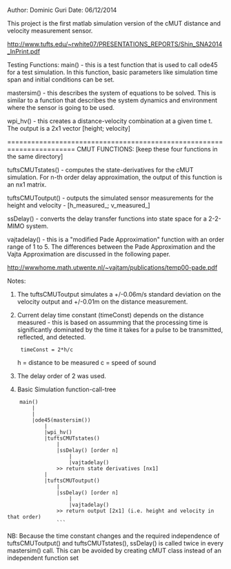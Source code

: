 Author: Dominic Guri
Date: 06/12/2014

This project is the first matlab simulation version of the cMUT distance and velocity measurement sensor. 

http://www.tufts.edu/~rwhite07/PRESENTATIONS_REPORTS/Shin_SNA2014_InPrint.pdf

Testing Functions:
main() - this is a test function that is used to call ode45 for a test simulation. In this function, basic parameters like simulation time span and initial conditions can be set. 

mastersim() - this describes the system of equations to be solved. This is similar to a function that describes the system dynamics and environment where the sensor is going to be used.

wpi_hv() - this creates a distance-velocity combination at a given time t. The output is a 2x1 vector [height; velocity]

=======================================================================
CMUT FUNCTIONS: [keep these four functions in the same directory]

tuftsCMUTstates() - computes the state-derivatives for the cMUT simulation. For n-th order delay approximation, the output of this function is an nx1 matrix. 

tuftsCMUToutput() - outputs the simulated sensor measurements for the height and velocity - [h_measured_; v_measured_]

ssDelay() - converts the delay transfer functions into state space for a 2-2-MIMO system.

vajtadelay() - this is a "modified Pade Approximation" function with an order range of 1 to 5. The differences between the Pade Approximation and the Vajta Approximation are discussed in the following paper.

http://wwwhome.math.utwente.nl/~vajtam/publications/temp00-pade.pdf

Notes:
1. The tuftsCMUToutput simulates a +/-0.06m/s standard deviation on the velocity output and +/-0.01m on the distance measurement.

2. Current delay time constant (timeConst) depends on the distance measured - this is based on assumming that the processing time is significantly dominated by the time it takes for a pulse to be transmitted, reflected, and detected. 
		
		timeConst = 2*h/c
	h = distance to be measured
	c = speed of sound

3. The delay order of 2 was used.

4. Basic Simulation function-call-tree

```	
	main()
		|
		|
		|ode45(mastersim())
			|
			|wpi_hv()
			|tuftsCMUTstates()
				|
				|ssDelay() [order n]
					|
					|vajtadelay()
				>> return state derivatives [nx1]
			|
			|tuftsCMUToutput()
				|
				|ssDelay() [order n]
					|
					|vajtadelay()
				>> return output [2x1] (i.e. height and velocity in that order)
				```
```	
NB: Because the time constant changes and the required independence of tuftsCMUToutput() and tuftsCMUTstates(), ssDelay() is called twice in every mastersim() call. This can be avoided by creating cMUT class instead of an independent function set





















